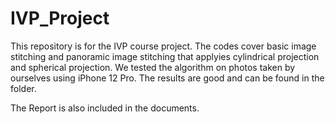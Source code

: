 # IVP_Project

This repository is for the IVP course project. The codes cover basic image stitching and panoramic image stitching that applyies cylindrical projection and spherical projection. We tested the algorithm on photos taken by ourselves using iPhone 12 Pro. The results are good and can be found in the folder.

The Report is also included in the documents.
